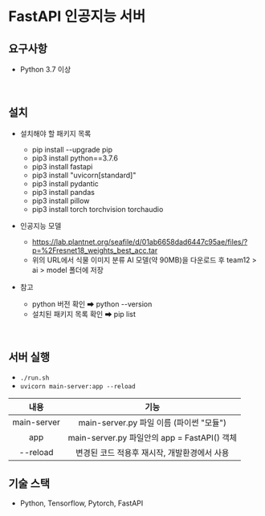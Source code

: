 # FastAPI 인공지능 서버

## 요구사항

- Python 3.7 이상

</br>

## 설치

- 설치해야 할 패키지 목록

  - pip install --upgrade pip
  - pip3 install python==3.7.6
  - pip3 install fastapi
  - pip3 install "uvicorn[standard]"
  - pip3 install pydantic
  - pip3 install pandas
  - pip3 install pillow
  - pip3 install torch torchvision torchaudio

- 인공지능 모델

  - https://lab.plantnet.org/seafile/d/01ab6658dad6447c95ae/files/?p=%2Fresnet18_weights_best_acc.tar
  - 위의 URL에서 식물 이미지 분류 AI 모델(약 90MB)을 다운로드 후 team12 > ai > model 폴더에 저장

- 참고

  - python 버전 확인 ➡ python --version
  - 설치된 패키지 목록 확인 ➡ pip list </br>

</br>

## 서버 실행

- `./run.sh`
- `uvicorn main-server:app --reload`

|    내용     |                     기능                     |
| :---------: | :------------------------------------------: |
| main-server |   main-server.py 파일 이름 (파이썬 "모듈")   |
|     app     | main-server.py 파일안의 app = FastAPI() 객체 |
|  --reload   | 변경된 코드 적용후 재시작, 개발환경에서 사용 |

## 기술 스택

- Python, Tensorflow, Pytorch, FastAPI
